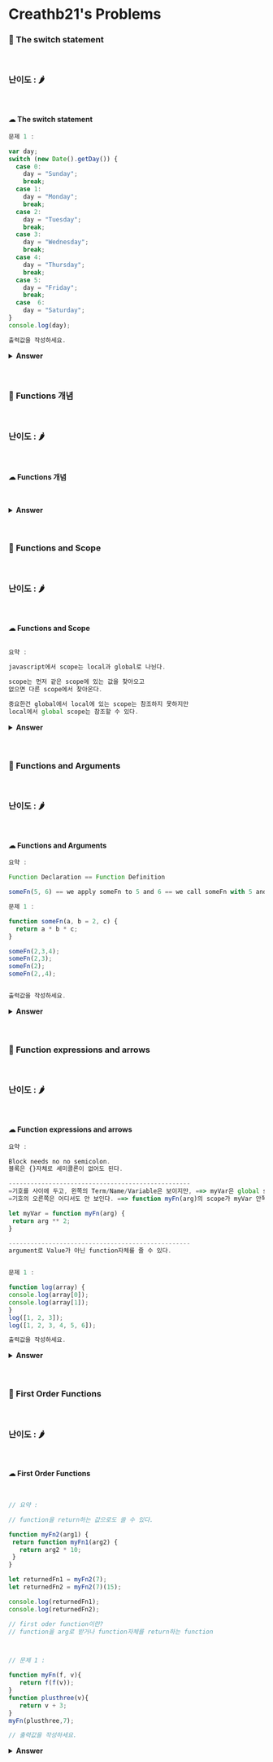 # Creathb21's Problems



### 🎁 The switch statement

<br>

### 난이도 : 🌶

<br>

#### ☁︎ The switch statement


```javascript
문제 1 : 

var day;
switch (new Date().getDay()) {
  case 0:
    day = "Sunday";
    break;
  case 1:
    day = "Monday";
    break;
  case 2:
    day = "Tuesday";
    break;
  case 3:
    day = "Wednesday";
    break;
  case 4:
    day = "Thursday";
    break;
  case 5:
    day = "Friday";
    break;
  case  6:
    day = "Saturday";
}
console.log(day);

출력값을 작성하세요.

````


<details><summary><b>Answer</b></summary>

<p>

```javascript

````

 </p>
 </details>
 <br>
 <br>


### 🎁 Functions 개념

<br>

### 난이도 : 🌶

<br>

#### ☁︎  Functions 개념

```javascript



```

<details><summary><b>Answer</b></summary>
<p>

```javasript


```

</p>
</details>
<br>
<br>

### 🎁 Functions and Scope

<br>

### 난이도 : 🌶

<br>

#### ☁︎ Functions and Scope


 ```javascript

요약 :

javascript에서 scope는 local과 global로 나뉜다.

scope는 먼저 같은 scope에 있는 값을 찾아오고
없으면 다른 scope에서 찾아온다.

중요한건 global에서 local에 있는 scope는 참조하지 못하지만
local에서 global scope는 참조할 수 있다.

````



<details><summary><b>Answer</b></summary>

  <p>

```javascript


````

 </p>
 </details>
 <br>
 <br>


### 🎁 Functions and Arguments

<br>


### 난이도 : 🌶

<br>

#### ☁︎ Functions and Arguments


```javascript
요약 :

Function Declaration == Function Definition

someFn(5, 6) == we apply someFn to 5 and 6 == we call someFn with 5 and 6

문제 1 :

function someFn(a, b = 2, c) {
  return a * b * c;
}

someFn(2,3,4);
someFn(2,3);
someFn(2);
someFn(2,,4);


출력값을 작성하세요.


````

<details>
<summary><b>Answer</b></summary>

<p>

```javascript



````

</p>
</details>
<br>
<br>

### 🎁 Function expressions and arrows

<br>

### 난이도 : 🌶

<br>

#### ☁︎ Function expressions and arrows


 ```javascript
요약 :

Block needs no no semicolon.
블록은 {}자체로 세미콜론이 없어도 된다.

--------------------------------------------------
=기호를 사이에 두고, 왼쪽의 Term/Name/Variable은 보이지만, ==> myVar은 global scope로 인식
=기호의 오른쪽은 어디서도 안 보인다. ==> function myFn(arg)의 scope가 myVar 안쪽에 숨음

let myVar = function myFn(arg) {
  return arg ** 2;
}

--------------------------------------------------
argument로 Value가 아닌 function자체를 줄 수 있다.


문제 1 :

function log(array) {
 console.log(array[0]);
 console.log(array[1]);
}
log([1, 2, 3]);
log([1, 2, 3, 4, 5, 6]);

출력값을 작성하세요.
````



<details><summary><b>Answer</b></summary>

  <p>

```javascript

````

 </p>
 </details>
 <br>
 <br>

### 🎁 First Order Functions

<br>

### 난이도 : 🌶

<br>

#### ☁︎ First Order Functions


 ```javascript


// 요약 :

// function을 return하는 값으로도 쓸 수 있다.

function myFn2(arg1) {
  return function myFn1(arg2) {
    return arg2 * 10;
  }
}

let returnedFn1 = myFn2(7);
let returnedFn2 = myFn2(7)(15);

console.log(returnedFn1);
console.log(returnedFn2);

// first oder function이란?
// function을 arg로 받거나 function자체를 return하는 function



// 문제 1 :

function myFn(f, v){
	return f(f(v));
}
function plusthree(v){
	return v + 3;
}
myFn(plusthree,7);

// 출력값을 작성하세요.

````



<details><summary><b>Answer</b></summary>

  <p>

```javascript

````

 </p>
 </details>
 <br>
 <br>
